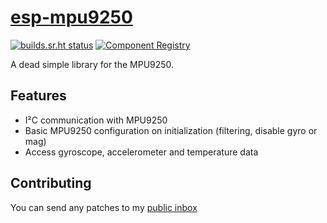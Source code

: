 # [esp-mpu9250](https://sr.ht/~truita/esp-mpu9250)
[![builds.sr.ht status](https://builds.sr.ht/~truita/esp-mpu9250.svg)](https://builds.sr.ht/~truita/esp-mpu9250?)
[![Component Registry](https://components.espressif.com/components/truita/mpu9250/badge.svg)](https://components.espressif.com/components/truita/mpu9250)

A dead simple library for the MPU9250.
## Features
- I²C communication with MPU9250
- Basic MPU9250 configuration on initialization (filtering, disable gyro or mag)
- Access gyroscope, accelerometer and temperature data
## Contributing
You can send any patches to my [public inbox](https://lists.sr.ht/~truita/public-inbox)

